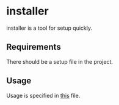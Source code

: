 # installer

installer is a tool for setup quickly.

## Requirements

There should be a setup file in the project.

## Usage

Usage is specified in [this](https://github.com/bug3/installer/blob/master/USAGE.md) file.
